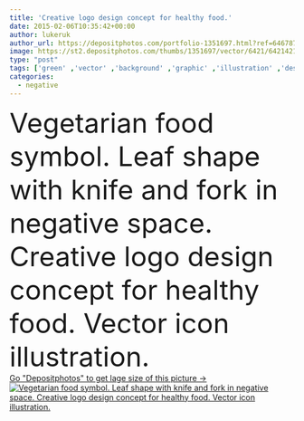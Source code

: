 ```yaml
---
title: 'Creative logo design concept for healthy food.'
date: 2015-02-06T10:35:42+00:00
author: lukeruk
author_url: https://depositphotos.com/portfolio-1351697.html?ref=64678756
image: https://st2.depositphotos.com/thumbs/1351697/vector/6421/64214217/api_thumb_450.jpg?forcejpeg=true
type: "post"
tags: ['green' ,'vector' ,'background' ,'graphic' ,'illustration' ,'design' ,'isolated' ,'business' ,'sign' ,'label' ,'nature' ,'fresh' ,'leaf' ,'abstract' ,'health' ,'healthy' ,'natural' ,'knife' ,'food' ,'cooking' ,'ingredient' ,'diet' ,'fruit' ,'delicious' ,'meal' ,'restaurant' ,'vegetable' ,'nutrition' ,'dinner' ,'lunch' ,'symbol' ,'concept' ,'idea' ,'icon' ,'vegetarian' ,'farm' ,'product' ,'organic' ,'template' ,'unique' ,'fork' ,'logo' ,'emblem' ,'catering' ,'bio' ,'vegan' ,'promotional' ,'nutritionist' ,'dietitian' ,'agricola' ]
categories: 
  - negative
---
```

<div aling="center">
            <font size="60"> Vegetarian food symbol. Leaf shape with knife and fork in negative space. Creative logo design concept for healthy food. Vector icon illustration.</font>   
</div>
<div>
    <a href='https://st2.depositphotos.com/thumbs/1351697/vector/6421/64214217/api_thumb_450.jpg?forcejpeg=true?ref=64678756' target=_blank > Go "Depositphotos" to get lage size of this picture ->
        <img href='https://st2.depositphotos.com/thumbs/1351697/vector/6421/64214217/api_thumb_450.jpg?forcejpeg=true?ref=64678756' src='https://st2.depositphotos.com/1351697/6421/v/950/depositphotos_64214217-stock-illustration-creative-logo-design-concept-for.jpg?forcejpeg=true' alt='Vegetarian food symbol. Leaf shape with knife and fork in negative space. Creative logo design concept for healthy food. Vector icon illustration.' >
    </a>
</div>
